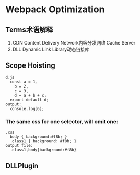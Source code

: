 # Webpack Optimization
## Terms术语解释
  1. CDN Content Delivery Network内容分发网络   Cache Server
  2. DLL Dynamic Link Library动态链接库

## Scope Hoisting
  ```
  d.js
    const a = 1,
      b = 2,
      c = 3,
      d = a + b + c;
    export default d;
  output: 
    console.log(6);
  ```

### The same css for one selector, will omit one:
  ```
  .css
    body { background:#f8b; }
    .class1 { background: #f8b; }
  output file: 
    .class1,body{background:#f8b}
  ```

## DLLPlugin
